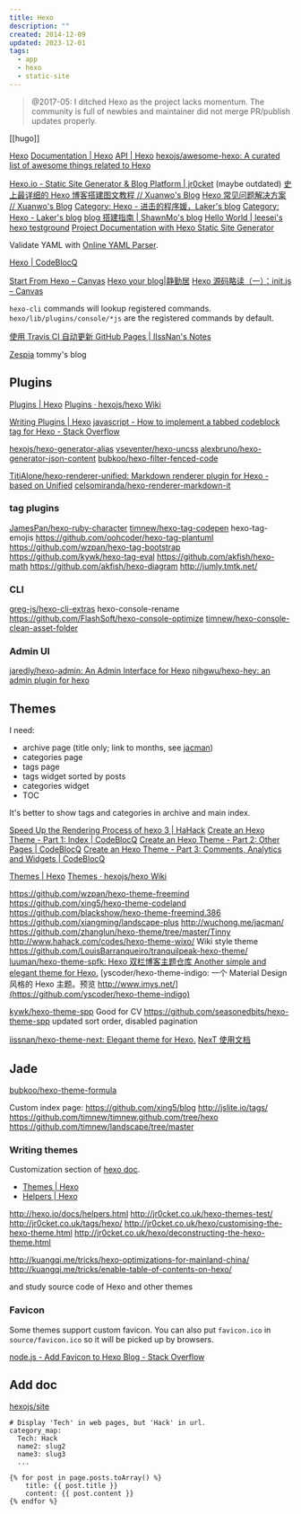 ```yaml
---
title: Hexo
description: ""
created: 2014-12-09
updated: 2023-12-01
tags:
  - app
  - hexo
  - static-site
---
```


> @2017-05: I ditched Hexo as the project lacks momentum. The community is full of newbies and maintainer did not merge PR/publish updates properly.

[[hugo]]

[Hexo](https://hexo.io/)
[Documentation | Hexo](https://hexo.io/docs/)
[API | Hexo](https://hexo.io/api/)
[hexojs/awesome-hexo: A curated list of awesome things related to Hexo](https://github.com/hexojs/awesome-hexo)

[Hexo.io - Static Site Generator & Blog Platform | jr0cket](http://jr0cket.co.uk/hexo/) (maybe outdated)
[史上最详细的 Hexo 博客搭建图文教程 // Xuanwo's Blog](https://xuanwo.org/2015/03/26/hexo-intor/)
[Hexo 常见问题解决方案 // Xuanwo's Blog](https://xuanwo.org/2014/08/14/hexo-usual-problem/)
[Category: Hexo - 进击的程序媛，Laker's blog](http://laker.me/blog/categories/Hexo/)
[Category: Hexo - Laker's blog](http://laker.me/blog/categories/Hexo/)
[blog 搭建指南 | ShawnMo's blog](http://maoxiangyu.com/2016/02/16/blog搭建指南/)
[Hello World | leesei's hexo testground](http://leesei.github.io/hexo-testground/2014/12/01/hello-world/#Customization)
[Project Documentation with Hexo Static Site Generator](https://www.sitepoint.com/project-documentation-hexo/)

Validate YAML with [Online YAML Parser](http://yaml-online-parser.appspot.com/).

[Hexo | CodeBlocQ](http://www.codeblocq.com/tags/Hexo/)

[Start From Hexo – Canvas](http://cinvro.com/post/start-from-hexo/)
[Hexo your blog|静勤居](http://ieclipse.cn/2016/03/04/Hexo-your-blog/)
[Hexo 源码略读（一）：init.js – Canvas](http://cinvro.com/post/hexo-source-1/)

`hexo-cli` commands will lookup registered commands. `hexo/lib/plugins/console/*js` are the registered commands by default.

[使用 Travis CI 自动更新 GitHub Pages | IIssNan's Notes](http://notes.iissnan.com/2016/publishing-github-pages-with-travis-ci/)

[Zespia](https://zespia.tw/) tommy's blog

## Plugins

[Plugins | Hexo](https://hexo.io/plugins/)
[Plugins · hexojs/hexo Wiki](https://github.com/hexojs/hexo/wiki/Plugins)

[Writing Plugins | Hexo](https://hexo.io/docs/plugins.html)
[javascript - How to implement a tabbed codeblock tag for Hexo - Stack Overflow](http://stackoverflow.com/questions/35140300/how-to-implement-a-tabbed-codeblock-tag-for-hexo)

[hexojs/hexo-generator-alias](https://github.com/hexojs/hexo-generator-alias)
[vseventer/hexo-uncss](https://github.com/vseventer/hexo-uncss)
[alexbruno/hexo-generator-json-content](https://github.com/alexbruno/hexo-generator-json-content)
[bubkoo/hexo-filter-fenced-code](https://github.com/bubkoo/hexo-filter-fenced-code)

[TitiAlone/hexo-renderer-unified: Markdown renderer plugin for Hexo - based on Unified](https://github.com/TitiAlone/hexo-renderer-unified)
[celsomiranda/hexo-renderer-markdown-it](https://github.com/celsomiranda/hexo-renderer-markdown-it)

### tag plugins

[JamesPan/hexo-ruby-character](https://github.com/JamesPan/hexo-ruby-character)
[timnew/hexo-tag-codepen](https://github.com/timnew/hexo-tag-codepen)
hexo-tag-emojis
https://github.com/oohcoder/hexo-tag-plantuml
https://github.com/wzpan/hexo-tag-bootstrap
https://github.com/kywk/hexo-tag-eval
https://github.com/akfish/hexo-math
https://github.com/akfish/hexo-diagram http://jumly.tmtk.net/

### CLI

[greg-js/hexo-cli-extras](https://github.com/greg-js/hexo-cli-extras)
hexo-console-rename
https://github.com/FlashSoft/hexo-console-optimize
[timnew/hexo-console-clean-asset-folder](https://github.com/timnew/hexo-console-clean-asset-folder)

### Admin UI

[jaredly/hexo-admin: An Admin Interface for Hexo](https://github.com/jaredly/hexo-admin)
[nihgwu/hexo-hey: an admin plugin for hexo](https://github.com/nihgwu/hexo-hey)

## Themes

I need:

- archive page (title only; link to months, see [jacman](http://wuchong.me/jacman/archives/))
- categories page
- tags page
- tags widget sorted by posts
- categories widget
- TOC

It's better to show tags and categories in archive and main index.

[Speed Up the Rendering Process of hexo 3 | HaHack](http://hahack.com/codes/hexo-3-speed-up/)
[Create an Hexo Theme - Part 1: Index | CodeBlocQ](http://www.codeblocq.com/2016/03/Create-an-Hexo-Theme-Part-1-Index/)
[Create an Hexo Theme - Part 2: Other Pages | CodeBlocQ](http://www.codeblocq.com/2016/03/Create-an-Hexo-Theme-Part-2-Other-Pages/)
[Create an Hexo Theme - Part 3: Comments, Analytics and Widgets | CodeBlocQ](http://www.codeblocq.com/2016/03/Create-an-Hexo-Theme-Part-3-Comments-Analytics-and-Widgets/)

[Themes | Hexo](https://hexo.io/themes/)
[Themes · hexojs/hexo Wiki](https://github.com/hexojs/hexo/wiki/Themes)

https://github.com/wzpan/hexo-theme-freemind
https://github.com/xing5/hexo-theme-codeland
https://github.com/blackshow/hexo-theme-freemind.386
https://github.com/xiangming/landscape-plus
http://wuchong.me/jacman/
https://github.com/zhanglun/hexo-theme/tree/master/Tinny
http://www.hahack.com/codes/hexo-theme-wixo/ Wiki style theme
https://github.com/LouisBarranqueiro/tranquilpeak-hexo-theme/
[luuman/hexo-theme-spfk: Hexo 双栏博客主题仓库 Another simple and elegant theme for Hexo.](https://github.com/luuman/hexo-theme-spfk)
[yscoder/hexo-theme-indigo: 一个 Material Design 风格的 Hexo 主题。预览 http://www.imys.net/](https://github.com/yscoder/hexo-theme-indigo)

[kywk/hexo-theme-spp](https://github.com/kywk/hexo-theme-spp) Good for CV
https://github.com/seasonedbits/hexo-theme-spp updated sort order, disabled pagination

[iissnan/hexo-theme-next: Elegant theme for Hexo.](https://github.com/iissnan/hexo-theme-next) [NexT 使用文档](http://theme-next.iissnan.com/)

## Jade

[bubkoo/hexo-theme-formula](https://github.com/bubkoo/hexo-theme-formula)

Custom index page:
https://github.com/xing5/blog
http://jslite.io/tags/
https://github.com/timnew/timnew.github.com/tree/hexo
https://github.com/timnew/landscape/tree/master

### Writing themes

Customization section of [hexo doc](https://hexo.io/docs/).

- [Themes | Hexo](https://hexo.io/docs/themes.html)
- [Helpers | Hexo](https://hexo.io/docs/helpers.html)

http://hexo.io/docs/helpers.html
http://jr0cket.co.uk/hexo-themes-test/
http://jr0cket.co.uk/tags/hexo/
http://jr0cket.co.uk/hexo/customising-the-hexo-theme.html
http://jr0cket.co.uk/hexo/deconstructing-the-hexo-theme.html

http://kuangqi.me/tricks/hexo-optimizations-for-mainland-china/
http://kuangqi.me/tricks/enable-table-of-contents-on-hexo/

and study source code of Hexo and other themes

### Favicon

Some themes support custom favicon.
You can also put `favicon.ico` in `source/favicon.ico` so it will be picked up by browsers.

[node.js - Add Favicon to Hexo Blog - Stack Overflow](http://stackoverflow.com/questions/30291588/add-favicon-to-hexo-blog/)

## Add doc

[hexojs/site](https://github.com/hexojs/site)

```
# Display 'Tech' in web pages, but 'Hack' in url.
category_map:
  Tech: Hack
  name2: slug2
  name3: slug3
  ...
```

```
{% for post in page.posts.toArray() %}
    title: {{ post.title }}
    content: {{ post.content }}
{% endfor %}
```
